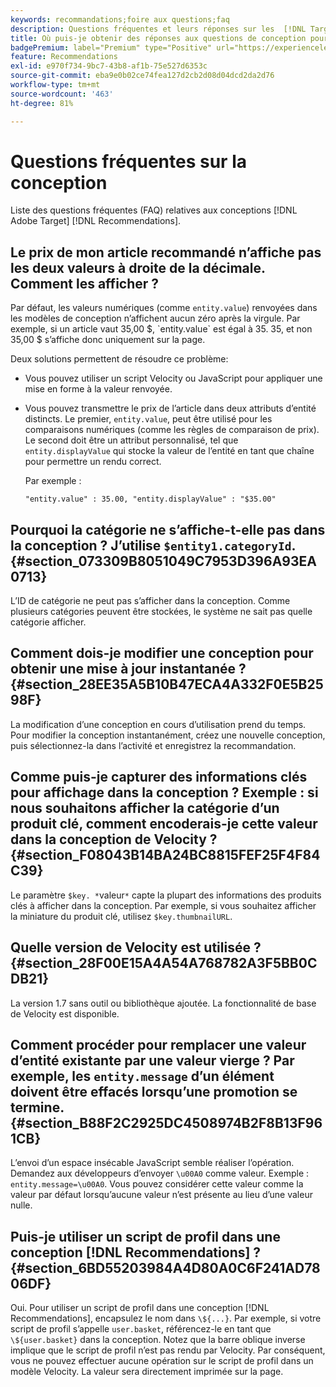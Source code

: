 ```yaml
---
keywords: recommandations;foire aux questions;faq
description: Questions fréquentes et leurs réponses sur les  [!DNL Target Recommendations] designs.
title: Où puis-je obtenir des réponses aux questions de conception pour  [!DNL Target Recommendations] ?
badgePremium: label="Premium" type="Positive" url="https://experienceleague.adobe.com/docs/target/using/introduction/intro.html?lang=en#premium newtab=true" tooltip="Découvrez les fonctionnalités incluses dans Target Premium."
feature: Recommendations
exl-id: e970f734-9bc7-43b8-af1b-75e527d6353c
source-git-commit: eba9e0b02ce74fea127d2cb2d08d04dcd2da2d76
workflow-type: tm+mt
source-wordcount: '463'
ht-degree: 81%

---
```


# Questions fréquentes sur la conception

Liste des questions fréquentes (FAQ) relatives aux conceptions [!DNL Adobe Target] [!DNL Recommendations].

## Le prix de mon article recommandé n’affiche pas les deux valeurs à droite de la décimale. Comment les afficher ?

Par défaut, les valeurs numériques (comme `entity.value`) renvoyées dans les modèles de conception n’affichent aucun zéro après la virgule. Par exemple, si un article vaut 35,00 $, `entity.value` est égal à 35. 35, et non 35,00 $ s’affiche donc uniquement sur la page.

Deux solutions permettent de résoudre ce problème:

* Vous pouvez utiliser un script Velocity ou JavaScript pour appliquer une mise en forme à la valeur renvoyée.

* Vous pouvez transmettre le prix de l’article dans deux attributs d’entité distincts. Le premier, `entity.value`, peut être utilisé pour les comparaisons numériques (comme les règles de comparaison de prix). Le second doit être un attribut personnalisé, tel que `entity.displayValue` qui stocke la valeur de l’entité en tant que chaîne pour permettre un rendu correct.

  Par exemple :

  `"entity.value" : 35.00, "entity.displayValue" : "$35.00"`

## Pourquoi la catégorie ne s’affiche-t-elle pas dans la conception ? J’utilise `$entity1.categoryId`. {#section_073309B8051049C7953D396A93EA0713}

L’ID de catégorie ne peut pas s’afficher dans la conception. Comme plusieurs catégories peuvent être stockées, le système ne sait pas quelle catégorie afficher.

## Comment dois-je modifier une conception pour obtenir une mise à jour instantanée ? {#section_28EE35A5B10B47ECA4A332F0E5B2598F}

La modification d’une conception en cours d’utilisation prend du temps. Pour modifier la conception instantanément, créez une nouvelle conception, puis sélectionnez-la dans l’activité et enregistrez la recommandation.

## Comme puis-je capturer des informations clés pour affichage dans la conception ? Exemple : si nous souhaitons afficher la catégorie d’un produit clé, comment encoderais-je cette valeur dans la conception de Velocity ? {#section_F08043B14BA24BC8815FEF25F4F84C39}

Le paramètre `$key. *`valeur`*` capte la plupart des informations des produits clés à afficher dans la conception. Par exemple, si vous souhaitez afficher la miniature du produit clé, utilisez `$key.thumbnailURL`.

## Quelle version de Velocity est utilisée ? {#section_28F00E15A4A54A768782A3F5BB0CDB21}

La version 1.7 sans outil ou bibliothèque ajoutée. La fonctionnalité de base de Velocity est disponible.

## Comment procéder pour remplacer une valeur d’entité existante par une valeur vierge ? Par exemple, les `entity.message` d’un élément doivent être effacés lorsqu’une promotion se termine. {#section_B88F2C2925DC4508974B2F8B13F961CB}

L’envoi d’un espace insécable JavaScript semble réaliser l’opération. Demandez aux développeurs d’envoyer `\u00A0` comme valeur. Exemple : `entity.message=\u00A0`. Vous pouvez considérer cette valeur comme la valeur par défaut lorsqu’aucune valeur n’est présente au lieu d’une valeur nulle.

## Puis-je utiliser un script de profil dans une conception [!DNL Recommendations] ? {#section_6BD55203984A4D80A0C6F241AD7806DF}

Oui. Pour utiliser un script de profil dans une conception [!DNL Recommendations], encapsulez le nom dans `\${...}`. Par exemple, si votre script de profil s’appelle `user.basket`, référencez-le en tant que `\${user.basket}` dans la conception. Notez que la barre oblique inverse implique que le script de profil n’est pas rendu par Velocity. Par conséquent, vous ne pouvez effectuer aucune opération sur le script de profil dans un modèle Velocity. La valeur sera directement imprimée sur la page.
